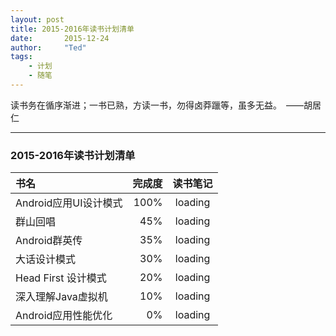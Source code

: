 ```yaml
---
layout: post
title: 2015-2016年读书计划清单
date:       2015-12-24
author:     "Ted"
tags:
    - 计划
    - 随笔
---
```


读书务在循序渐进；一书已熟，方读一书，勿得卤莽躐等，虽多无益。　——胡居仁

---

### 2015-2016年读书计划清单  
|书名|完成度|读书笔记  |  
|:---|---:|:--:|  
|Android应用UI设计模式|  100% | loading  |  
|群山回唱|45%|loading|  
|Android群英传|35%|loading|  
|大话设计模式|30%| loading|  
|Head First 设计模式|20%|loading|  
|深入理解Java虚拟机|10% |loading|  
|Android应用性能优化|0%|loading|  